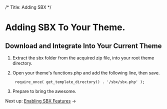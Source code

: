 /*
Title: Adding SBX
 */

# Adding SBX To Your Theme.

## Download and Integrate Into Your Current Theme

1. Extract the sbx folder from the acquired zip file, into your root theme directory.
2. Open your theme's functions.php and add the following line, then save.

		require_once( get_template_directory() . '/sbx/sbx.php' );

3. Prepare to bring the awesome.

Next up: [Enabling SBX Features](../enable_sbx_features/) &rarr;
